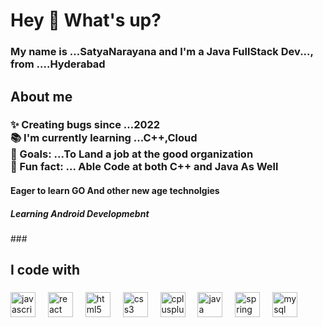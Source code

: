<h1 align="left">Hey 👋 What's up?</h1>

###

<h3 align="left">My name is ...SatyaNarayana  and I'm a  Java FullStack Dev..., from ....Hyderabad</h3>

###

<h2 align="left">About me</h2>

###

<h3 align="left">✨ Creating bugs since ...2022<br>📚 I'm currently learning ...C++,Cloud<br>🎯 Goals: ...To Land a job at the good  organization<br>🎲 Fun fact: ... Able Code at both C++ and Java As Well</h3>
<h4>Eager to learn GO And other new age technolgies</h4><h5>Learning Android Developmebnt</h5>
###

<h2 align="left">I code with</h2>

###

<div align="left">
  <img src="https://cdn.jsdelivr.net/gh/devicons/devicon/icons/javascript/javascript-original.svg" height="40" alt="javascript logo"  />
  <img width="12" />
  <img src="https://cdn.jsdelivr.net/gh/devicons/devicon/icons/react/react-original.svg" height="40" alt="react logo"  />
  <img width="12" />
  <img src="https://cdn.jsdelivr.net/gh/devicons/devicon/icons/html5/html5-original.svg" height="40" alt="html5 logo"  />
  <img width="12" />
  <img src="https://cdn.jsdelivr.net/gh/devicons/devicon/icons/css3/css3-original.svg" height="40" alt="css3 logo"  />
  <img width="12" />
  <img src="https://cdn.jsdelivr.net/gh/devicons/devicon/icons/cplusplus/cplusplus-original.svg" height="40" alt="cplusplus logo"  />
  <img width="12" />
  <img src="https://cdn.jsdelivr.net/gh/devicons/devicon/icons/java/java-original.svg" height="40" alt="java logo"  />
  <img width="12" />
  <img src="https://cdn.jsdelivr.net/gh/devicons/devicon/icons/spring/spring-original.svg" height="40" alt="spring logo"  />
  <img width="12" />
  <img src="https://cdn.jsdelivr.net/gh/devicons/devicon/icons/mysql/mysql-original.svg" height="40" alt="mysql logo"  />

</div>

###
